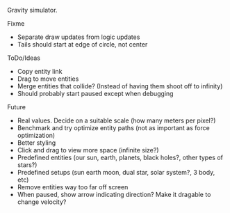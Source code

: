 Gravity simulator.

Fixme
* Separate draw updates from logic updates
* Tails should start at edge of circle, not center

ToDo/Ideas
* Copy entity link
* Drag to move entities
* Merge entities that collide? (Instead of having them shoot off to infinity)
* Should probably start paused except when debugging

Future
* Real values. Decide on a suitable scale (how many meters per pixel?)
* Benchmark and try optimize entity paths (not as important as force optimization)
* Better styling
* Click and drag to view more space (infinite size?)
* Predefined entities (our sun, earth, planets, black holes?, other types of stars?)
* Predefined setups (sun earth moon, dual star, solar system?, 3 body, etc)
* Remove entities way too far off screen
* When paused, show arrow indicating direction? Make it dragable to change velocity?
